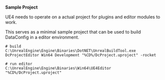 **Sample Project**

UE4 needs to operate on a actual project for plugins and editor modules to work.

This serves as a minimal sample project that can be used to build DataConfig in a editor environment.


```
# build
C:\UnrealEngine\Engine\Binaries\DotNET\UnrealBuildTool.exe DcProjectEditor Win64 Development "%CD%/DcProject.uproject" -rocket

# run editor
C:\UnrealEngine\Engine\Binaries\Win64\UE4Editor "%CD%/DcProject.uproject"
```